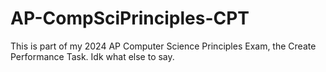 # AP-CompSciPrinciples-CPT
This is part of my 2024 AP Computer Science Principles Exam, the Create Performance Task. Idk what else to say.
